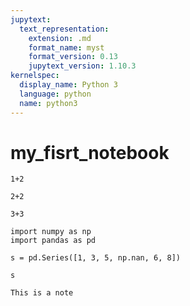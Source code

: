 ```yaml
---
jupytext:
  text_representation:
    extension: .md
    format_name: myst
    format_version: 0.13
    jupytext_version: 1.10.3
kernelspec:
  display_name: Python 3
  language: python
  name: python3
---
```


# my_fisrt_notebook

```{code-cell} ipython3
1+2
```

```{code-cell} ipython3
2+2
```

```{code-cell} ipython3
3+3
```

```{code-cell} ipython3
import numpy as np
import pandas as pd

s = pd.Series([1, 3, 5, np.nan, 6, 8])

s
```

```{note}
This is a note
```
